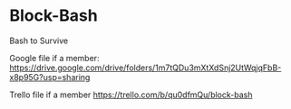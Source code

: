 # Block-Bash
Bash to Survive

Google file if a member:
https://drive.google.com/drive/folders/1m7tQDu3mXtXdSnj2UtWqjqFbB-x8p95G?usp=sharing

Trello file if a member
https://trello.com/b/qu0dfmQu/block-bash
